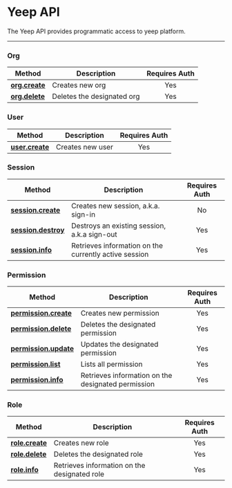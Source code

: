 # Yeep API

The Yeep API provides programmatic access to yeep platform.

***

### Org

| Method | Description | Requires Auth |
| ------ | ----------- | :-----------: |
| **[org.create](methods/org.create.md)** | Creates new org | Yes |
| **[org.delete](methods/org.delete.md)** | Deletes the designated org | Yes |

### User

| Method | Description | Requires Auth |
| ------ | ----------- | :-----------: |
| **[user.create](methods/user.create.md)** | Creates new user | Yes |

### Session

| Method | Description | Requires Auth |
| ------ | ----------- | :-----------: |
| **[session.create](methods/session.create.md)** | Creates new session, a.k.a. sign-in | No |
| **[session.destroy](methods/session.destroy.md)** | Destroys an existing session, a.k.a sign-out | Yes |
| **[session.info](methods/session.info.md)** | Retrieves information on the currently active session | Yes |

### Permission

| Method | Description | Requires Auth |
| ------ | ----------- | :-----------: |
| **[permission.create](methods/permission.create.md)** | Creates new permission | Yes |
| **[permission.delete](methods/permission.delete.md)** | Deletes the designated permission | Yes |
| **[permission.update](methods/permission.update.md)** | Updates the designated permission | Yes |
| **[permission.list](methods/permission.list.md)** | Lists all permission | Yes |
| **[permission.info](methods/permission.info.md)** | Retrieves information on the designated permission | Yes |

### Role

| Method | Description | Requires Auth |
| ------ | ----------- | :-----------: |
| **[role.create](methods/role.create.md)** | Creates new role | Yes |
| **[role.delete](methods/role.delete.md)** | Deletes the designated role | Yes |
| **[role.info](methods/role.info.md)** | Retrieves information on the designated role | Yes |
